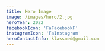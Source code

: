```yaml
---
title: Hero Image
image: /images/hero/2.jpg
heroYear: 2022
facebookIcon: 'FaFacebookF'
instagramIcon: 'FaInstagram'
heroContactInfo: klassmed@gmail.com
---
```

